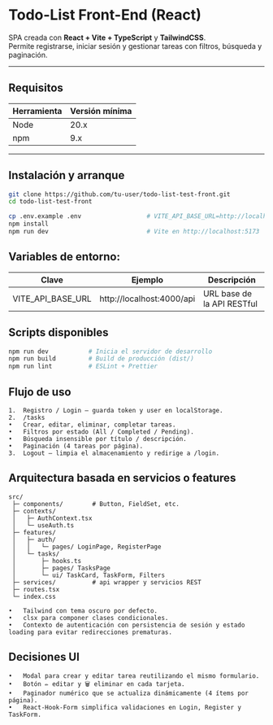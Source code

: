 # Todo-List Front-End (React)

SPA creada con **React + Vite + TypeScript** y **TailwindCSS**.  
Permite registrarse, iniciar sesión y gestionar tareas con filtros, búsqueda y paginación.

---

## Requisitos

| Herramienta | Versión mínima |
|-------------|----------------|
| Node        | 20.x           |
| npm         | 9.x            |

---

## Instalación y arranque

```bash
git clone https://github.com/tu-user/todo-list-test-front.git
cd todo-list-test-front

cp .env.example .env                  # VITE_API_BASE_URL=http://localhost:4000/api
npm install
npm run dev                           # Vite en http://localhost:5173
```

## Variables de entorno:
| Clave                | Ejemplo                                      | Descripción                                      |
|----------------------|----------------------------------------------|--------------------------------------------------|
| VITE_API_BASE_URL    | http://localhost:4000/api                    | URL base de la API RESTful                       |

## Scripts disponibles
```bash
npm run dev           # Inicia el servidor de desarrollo
npm run build         # Build de producción (dist/)
npm run lint          # ESLint + Prettier
```

## Flujo de uso
	1.	Registro / Login — guarda token y user en localStorage.
	2.	/tasks
	•	Crear, editar, eliminar, completar tareas.
	•	Filtros por estado (All / Completed / Pending).
	•	Búsqueda insensible por título / descripción.
	•	Paginación (4 tareas por página).
	3.	Logout — limpia el almacenamiento y redirige a /login.

## Arquitectura basada en servicios o features
```plaintext
src/
 ├─ components/        # Button, FieldSet, etc.
 ├─ contexts/
 │   ├─ AuthContext.tsx
 │   └─ useAuth.ts
 ├─ features/
 │   ├─ auth/
 │   │   └─ pages/ LoginPage, RegisterPage
 │   └─ tasks/
 │       ├─ hooks.ts
 │       ├─ pages/ TasksPage
 │       └─ ui/ TaskCard, TaskForm, Filters
 ├─ services/          # api wrapper y servicios REST
 ├─ routes.tsx
 └─ index.css
```
	•	Tailwind con tema oscuro por defecto.
	•	clsx para componer clases condicionales.
	•	Contexto de autenticación con persistencia de sesión y estado loading para evitar redirecciones prematuras.

## Decisiones UI
	•	Modal para crear y editar tarea reutilizando el mismo formulario.
	•	Botón ✏️ editar y 🗑 eliminar en cada tarjeta.
	•	Paginador numérico que se actualiza dinámicamente (4 ítems por página).
	•	React-Hook-Form simplifica validaciones en Login, Register y TaskForm.